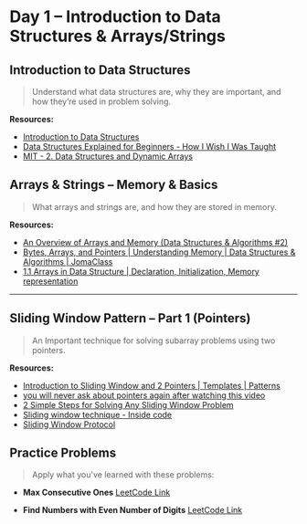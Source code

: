 # Day 1 – Introduction to Data Structures & Arrays/Strings

## Introduction to Data Structures

> Understand what data structures are, why they are important, and how they’re used in problem solving.

**Resources:**

- [Introduction to Data Structures](https://youtu.be/xLetJpcjHS0?si=wmAyiJbMN9aYCkxX)
- [Data Structures Explained for Beginners - How I Wish I Was Taught](https://youtu.be/SFEROgwxicA?si=hKjI5mM34SJCMpQA)
- [MIT - 2. Data Structures and Dynamic Arrays](https://youtu.be/CHhwJjR0mZA?si=_jqczDIlN6nBjKcO)

## Arrays & Strings – Memory & Basics

> What arrays and strings are, and how they are stored in memory.

**Resources:**

- [An Overview of Arrays and Memory (Data Structures & Algorithms #2)](https://youtu.be/pmN9ExDf3yQ?si=DfwuJpruitJi_PRn)
- [Bytes, Arrays, and Pointers | Understanding Memory | Data Structures & Algorithms | JomaClass](https://youtu.be/fVVrfJM4JeY?si=Ki8cNmkUlG1x63Ki)
- [1.1 Arrays in Data Structure | Declaration, Initialization, Memory representation](https://youtu.be/AT14lCXuMKI?si=pk2a_ytsnn_q9HV-)

---

## Sliding Window Pattern – Part 1 (Pointers)

> An Important technique for solving subarray problems using two pointers.

**Resources:**

- [Introduction to Sliding Window and 2 Pointers | Templates | Patterns](https://youtu.be/9kdHxplyl5I?si=lx56XyvG75qk43-Y)
- [you will never ask about pointers again after watching this video](https://youtu.be/2ybLD6_2gKM?si=BHVzHf3r6wMD3QGL)
- [2 Simple Steps for Solving Any Sliding Window Problem](https://youtu.be/QGNAVBn1_bc?si=gb8c4JNdYxxVglon)
- [Sliding window technique - Inside code](https://youtu.be/p-ss2JNynmw?si=FtRtggimWRddV7yr)
- [Sliding Window Protocol](https://youtu.be/LnbvhoxHn8M?si=Yt2-OWZp-NcYhi0s)

## Practice Problems

> Apply what you've learned with these problems:

- **Max Consecutive Ones**
  [LeetCode Link](https://leetcode.com/problems/max-consecutive-ones/)

- **Find Numbers with Even Number of Digits**
  [LeetCode Link](https://leetcode.com/problems/find-numbers-with-even-number-of-digits/)
